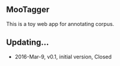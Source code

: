 ## MooTagger

This is a toy web app for annotating corpus.

## Updating...
* 2016-Mar-9, v0.1, initial version, Closed
